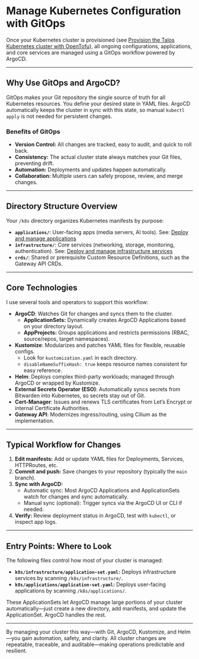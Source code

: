# Manage Kubernetes Configuration with GitOps

Once your Kubernetes cluster is provisioned (see [Provision the Talos Kubernetes cluster with OpenTofu](../tofu/provisioning-task-guide.md)), all ongoing configurations, applications, and core services are managed using a GitOps workflow powered by ArgoCD.

---

## Why Use GitOps and ArgoCD?

GitOps makes your Git repository the single source of truth for all Kubernetes resources. You define your desired state in YAML files. ArgoCD automatically keeps the cluster in sync with this state, so manual `kubectl apply` is not needed for persistent changes.

### Benefits of GitOps

- **Version Control:** All changes are tracked, easy to audit, and quick to roll back.
- **Consistency:** The actual cluster state always matches your Git files, preventing drift.
- **Automation:** Deployments and updates happen automatically.
- **Collaboration:** Multiple users can safely propose, review, and merge changes.

---

## Directory Structure Overview

Your `/k8s` directory organizes Kubernetes manifests by purpose:

- **`applications/`**: User-facing apps (media servers, AI tools).
  See: [Deploy and manage applications](./applications/application-management.md)
- **`infrastructure/`**: Core services (networking, storage, monitoring, authentication).
  See: [Deploy and manage infrastructure services](./infrastructure/infrastructure-management.md)
- **`crds/`**: Shared or prerequisite Custom Resource Definitions, such as the Gateway API CRDs.

---

## Core Technologies

I use several tools and operators to support this workflow:

- **ArgoCD**: Watches Git for changes and syncs them to the cluster.
  - **ApplicationSets:** Dynamically creates ArgoCD Applications based on your directory layout.
  - **AppProjects:** Groups applications and restricts permissions (RBAC, source/repos, target namespaces).
- **Kustomize**: Modularizes and patches YAML files for flexible, reusable configs.
  - Look for `kustomization.yaml` in each directory.
  - `disableNameSuffixHash: true` keeps resource names consistent for easy reference.
- **Helm**: Deploys complex third-party workloads; managed through ArgoCD or wrapped by Kustomize.
- **External Secrets Operator (ESO)**: Automatically syncs secrets from Bitwarden into Kubernetes, so secrets stay out of Git.
- **Cert-Manager**: Issues and renews TLS certificates from Let’s Encrypt or internal Certificate Authorities.
- **Gateway API**: Modernizes ingress/routing, using Cilium as the implementation.

---

## Typical Workflow for Changes

1. **Edit manifests:** Add or update YAML files for Deployments, Services, HTTPRoutes, etc.
2. **Commit and push:** Save changes to your repository (typically the `main` branch).
3. **Sync with ArgoCD:**
   - Automatic sync: Most ArgoCD Applications and ApplicationSets watch for changes and sync automatically.
   - Manual sync (optional): Trigger syncs via the ArgoCD UI or CLI if needed.
4. **Verify:** Review deployment status in ArgoCD, test with `kubectl`, or inspect app logs.

---

## Entry Points: Where to Look

The following files control how most of your cluster is managed:

- **`k8s/infrastructure/application-set.yaml`:**
  Deploys infrastructure services by scanning `/k8s/infrastructure/`.
- **`k8s/applications/application-set.yaml`:**
  Deploys user-facing applications by scanning `/k8s/applications/`.

These ApplicationSets let ArgoCD manage large portions of your cluster automatically—just create a new directory, add manifests, and update the ApplicationSet. ArgoCD handles the rest.

---

By managing your cluster this way—with Git, ArgoCD, Kustomize, and Helm—you gain automation, safety, and clarity. All cluster changes are repeatable, traceable, and auditable—making operations predictable and resilient.
